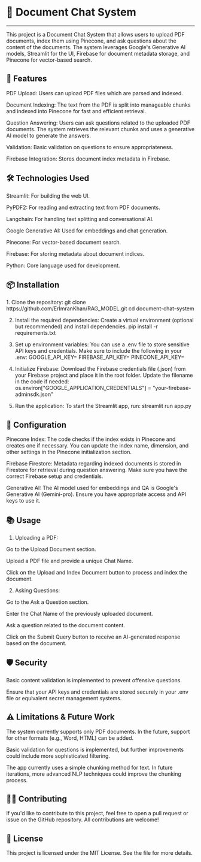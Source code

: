 <h1> 📄 Document Chat System </h1>
<hr>

This project is a Document Chat System that allows users to upload PDF documents, index them using Pinecone, and ask questions about the content of the documents. The system leverages Google's Generative AI models, Streamlit for the UI, Firebase for document metadata storage, and Pinecone for vector-based search.

<h2> 🚀 Features </h2> 

<p> PDF Upload: Users can upload PDF files which are parsed and indexed.</p>
<p> Document Indexing: The text from the PDF is split into manageable chunks and indexed into Pinecone for fast and efficient retrieval.</p>
<p> Question Answering: Users can ask questions related to the uploaded PDF documents. The system retrieves the relevant chunks and uses a generative AI model to generate the answers.</p>
<p> Validation: Basic validation on questions to ensure appropriateness.</p>
<p> Firebase Integration: Stores document index metadata in Firebase.</p>

<h2> 🛠️ Technologies Used </h2>

<p> Streamlit: For building the web UI.</p>
<p> PyPDF2: For reading and extracting text from PDF documents.</p>
<p> Langchain: For handling text splitting and conversational AI.</p>
<p> Google Generative AI: Used for embeddings and chat generation.</p>
<p> Pinecone: For vector-based document search.</p>
<p> Firebase: For storing metadata about document indices.</p>
<p> Python: Core language used for development.</p>

<h2> 📦 Installation </h2>

<p> 1. Clone the repository:
git clone https://github.com/ErImranKhan/RAG_MODEL.git
cd document-chat-system

2. Install the required dependencies: Create a virtual environment (optional but recommended) and install dependencies.
pip install -r requirements.txt

3. Set up environment variables: You can use a .env file to store sensitive API keys and credentials. Make sure to include the following in your .env:
GOOGLE_API_KEY=<Your Google API Key>
FIREBASE_API_KEY=<Your Firebase API Key>
PINECONE_API_KEY=<Your Pinecone API Key>

4. Initialize Firebase: Download the Firebase credentials file (.json) from your Firebase project and place it in the root folder. Update the filename in the code if needed:
os.environ["GOOGLE_APPLICATION_CREDENTIALS"] = "your-firebase-adminsdk.json"

5. Run the application: To start the Streamlit app, run:
streamlit run app.py </p>

<h2> 🔧 Configuration </h2>
<p> Pinecone Index: The code checks if the index exists in Pinecone and creates one if necessary. You can update the index name, dimension, and other settings in the Pinecone initialization section.</p>

<p> Firebase Firestore: Metadata regarding indexed documents is stored in Firestore for retrieval during question answering. Make sure you have the correct Firebase setup and credentials. </p>

<p> Generative AI: The AI model used for embeddings and QA is Google's Generative AI (Gemini-pro). Ensure you have appropriate access and API keys to use it.</p>

<h2> 📚 Usage </h2>

1. Uploading a PDF:

  <p> Go to the Upload Document section. </p>
  <p> Upload a PDF file and provide a unique Chat Name. </p>
  <p> Click on the Upload and Index Document button to process and index the document.</p>

2. Asking Questions:
<p> Go to the Ask a Question section.</p>
<p> Enter the Chat Name of the previously uploaded document. </p>
<p> Ask a question related to the document content.</p>
<p> Click on the Submit Query button to receive an AI-generated response based on the document. </p>

<h2> 🛡️ Security </h2>
<p> Basic content validation is implemented to prevent offensive questions.</p>
<p> Ensure that your API keys and credentials are stored securely in your .env file or equivalent secret management systems. </p>

<h2> ⚠️ Limitations & Future Work </h2>

<p> The system currently supports only PDF documents. In the future, support for other formats (e.g., Word, HTML) can be added.</p>
<p> Basic validation for questions is implemented, but further improvements could include more sophisticated filtering. </p>
<p> The app currently uses a simple chunking method for text. In future iterations, more advanced NLP techniques could improve the chunking process. </p>

<h2> 🧑‍💻 Contributing </h2>
<p>If you'd like to contribute to this project, feel free to open a pull request or issue on the GitHub repository. All contributions are welcome!</p>

<h2> 📝 License </h2>
<p>This project is licensed under the MIT License. See the <c LICENSE> file for more details.</c>


